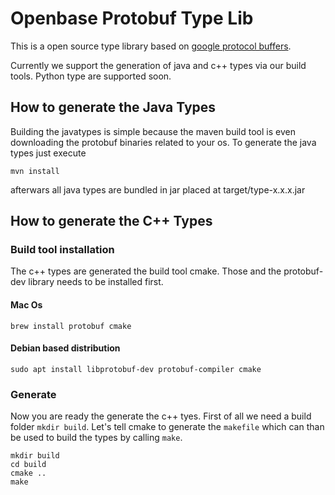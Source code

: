 # Openbase Protobuf Type Lib

This is a open source type library based on [google protocol buffers](https://developers.google.com/protocol-buffers).

Currently we support the generation of java and c++ types via our build tools.
Python type are supported soon.

## How to generate the Java Types

Building the javatypes is simple because the maven build tool is even downloading the protobuf binaries related to your os.
To generate the java types just execute
```
mvn install
```
afterwars all java types are bundled in jar placed at target/type-x.x.x.jar

## How to generate the C++ Types

### Build tool installation

The c++ types are generated the build tool cmake. Those and the protobuf-dev library needs to be installed first.

#### Mac Os
```
brew install protobuf cmake
```
#### Debian based distribution
```
sudo apt install libprotobuf-dev protobuf-compiler cmake
```

### Generate
Now you are ready the generate the c++ tyes. First of all we need a build folder ```mkdir build```.
Let's tell cmake to generate the ```makefile``` which can than be used to build the types by calling ```make```.
```
mkdir build
cd build
cmake ..
make
```

